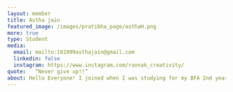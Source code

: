 ```yaml
---
layout: member
title: Astha jain
featured_image: /images/pratibha_page/asthaH.png
more: true 
type: Student
media:  
  email: mailto:181999asthajain@gmail.com
  linkedin: false
  instagram: https://www.instagram.com/roonak_creativity/   
quote:   “Never give up!!”
about: Hello Everyone! I joined when I was studying for my BFA 2nd year now I'm in 3rd year with the help of the Kiran Foundation which helps all of these children who achieve their goals to do more hard work.
---
```

    